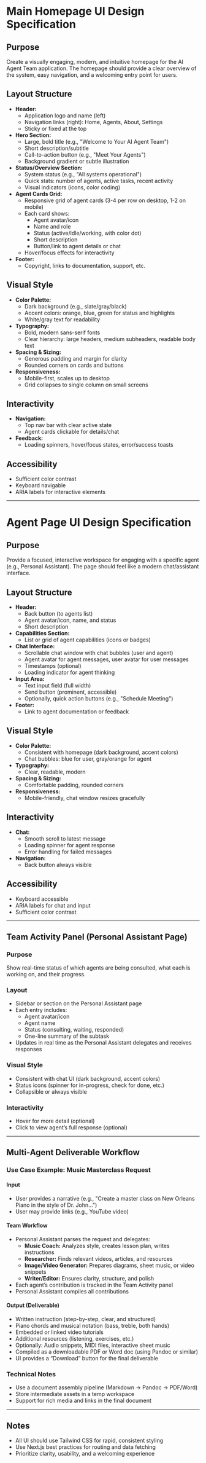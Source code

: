 # Main Homepage UI Design Specification

## Purpose
Create a visually engaging, modern, and intuitive homepage for the AI Agent Team application. The homepage should provide a clear overview of the system, easy navigation, and a welcoming entry point for users.

## Layout Structure
- **Header:**
  - Application logo and name (left)
  - Navigation links (right): Home, Agents, About, Settings
  - Sticky or fixed at the top
- **Hero Section:**
  - Large, bold title (e.g., "Welcome to Your AI Agent Team")
  - Short description/subtitle
  - Call-to-action button (e.g., "Meet Your Agents")
  - Background gradient or subtle illustration
- **Status/Overview Section:**
  - System status (e.g., "All systems operational")
  - Quick stats: number of agents, active tasks, recent activity
  - Visual indicators (icons, color coding)
- **Agent Cards Grid:**
  - Responsive grid of agent cards (3-4 per row on desktop, 1-2 on mobile)
  - Each card shows:
    - Agent avatar/icon
    - Name and role
    - Status (active/idle/working, with color dot)
    - Short description
    - Button/link to agent details or chat
  - Hover/focus effects for interactivity
- **Footer:**
  - Copyright, links to documentation, support, etc.

## Visual Style
- **Color Palette:**
  - Dark background (e.g., slate/gray/black)
  - Accent colors: orange, blue, green for status and highlights
  - White/gray text for readability
- **Typography:**
  - Bold, modern sans-serif fonts
  - Clear hierarchy: large headers, medium subheaders, readable body text
- **Spacing & Sizing:**
  - Generous padding and margin for clarity
  - Rounded corners on cards and buttons
- **Responsiveness:**
  - Mobile-first, scales up to desktop
  - Grid collapses to single column on small screens

## Interactivity
- **Navigation:**
  - Top nav bar with clear active state
  - Agent cards clickable for details/chat
- **Feedback:**
  - Loading spinners, hover/focus states, error/success toasts

## Accessibility
- Sufficient color contrast
- Keyboard navigable
- ARIA labels for interactive elements

---

# Agent Page UI Design Specification

## Purpose
Provide a focused, interactive workspace for engaging with a specific agent (e.g., Personal Assistant). The page should feel like a modern chat/assistant interface.

## Layout Structure
- **Header:**
  - Back button (to agents list)
  - Agent avatar/icon, name, and status
  - Short description
- **Capabilities Section:**
  - List or grid of agent capabilities (icons or badges)
- **Chat Interface:**
  - Scrollable chat window with chat bubbles (user and agent)
  - Agent avatar for agent messages, user avatar for user messages
  - Timestamps (optional)
  - Loading indicator for agent thinking
- **Input Area:**
  - Text input field (full width)
  - Send button (prominent, accessible)
  - Optionally, quick action buttons (e.g., "Schedule Meeting")
- **Footer:**
  - Link to agent documentation or feedback

## Visual Style
- **Color Palette:**
  - Consistent with homepage (dark background, accent colors)
  - Chat bubbles: blue for user, gray/orange for agent
- **Typography:**
  - Clear, readable, modern
- **Spacing & Sizing:**
  - Comfortable padding, rounded corners
- **Responsiveness:**
  - Mobile-friendly, chat window resizes gracefully

## Interactivity
- **Chat:**
  - Smooth scroll to latest message
  - Loading spinner for agent response
  - Error handling for failed messages
- **Navigation:**
  - Back button always visible

## Accessibility
- Keyboard accessible
- ARIA labels for chat and input
- Sufficient color contrast

---

## Team Activity Panel (Personal Assistant Page)

### Purpose
Show real-time status of which agents are being consulted, what each is working on, and their progress.

### Layout
- Sidebar or section on the Personal Assistant page
- Each entry includes:
  - Agent avatar/icon
  - Agent name
  - Status (consulting, waiting, responded)
  - One-line summary of the subtask
- Updates in real time as the Personal Assistant delegates and receives responses

### Visual Style
- Consistent with chat UI (dark background, accent colors)
- Status icons (spinner for in-progress, check for done, etc.)
- Collapsible or always visible

### Interactivity
- Hover for more detail (optional)
- Click to view agent’s full response (optional)

---

## Multi-Agent Deliverable Workflow

### Use Case Example: Music Masterclass Request

#### Input
- User provides a narrative (e.g., "Create a master class on New Orleans Piano in the style of Dr. John...")
- User may provide links (e.g., YouTube video)

#### Team Workflow
- Personal Assistant parses the request and delegates:
  - **Music Coach:** Analyzes style, creates lesson plan, writes instructions
  - **Researcher:** Finds relevant videos, articles, and resources
  - **Image/Video Generator:** Prepares diagrams, sheet music, or video snippets
  - **Writer/Editor:** Ensures clarity, structure, and polish
- Each agent’s contribution is tracked in the Team Activity panel
- Personal Assistant compiles all contributions

#### Output (Deliverable)
- Written instruction (step-by-step, clear, and structured)
- Piano chords and musical notation (bass, treble, both hands)
- Embedded or linked video tutorials
- Additional resources (listening, exercises, etc.)
- Optionally: Audio snippets, MIDI files, interactive sheet music
- Compiled as a downloadable PDF or Word doc (using Pandoc or similar)
- UI provides a “Download” button for the final deliverable

### Technical Notes
- Use a document assembly pipeline (Markdown → Pandoc → PDF/Word)
- Store intermediate assets in a temp workspace
- Support for rich media and links in the final document

---

## Notes
- All UI should use Tailwind CSS for rapid, consistent styling
- Use Next.js best practices for routing and data fetching
- Prioritize clarity, usability, and a welcoming experience
